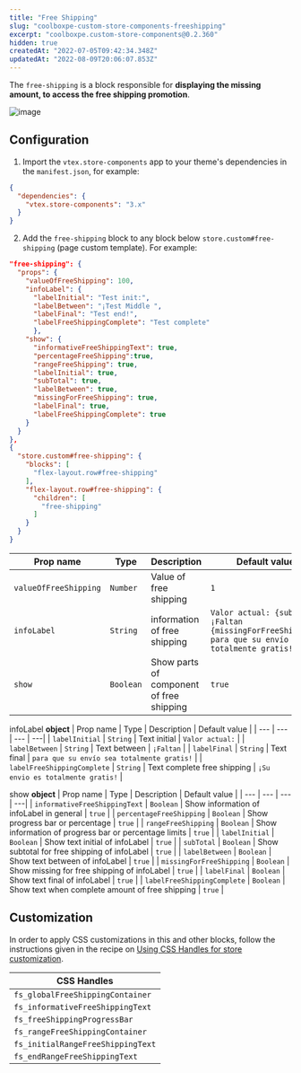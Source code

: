 ```yaml
---
title: "Free Shipping"
slug: "coolboxpe-custom-store-components-freeshipping"
excerpt: "coolboxpe.custom-store-components@0.2.360"
hidden: true
createdAt: "2022-07-05T09:42:34.348Z"
updatedAt: "2022-08-09T20:06:07.853Z"
---
```

The `free-shipping` is a block responsible for **displaying the missing amount, to access the free shipping promotion**.

![image](https://user-images.githubusercontent.com/74076308/101827422-4fcef700-3afe-11eb-8911-a5d344f90fc8.PNG)

## Configuration

1. Import the `vtex.store-components` app to your theme's dependencies in the `manifest.json`, for example:

```json
{
  "dependencies": {
    "vtex.store-components": "3.x"
  }
}
```

2. Add the `free-shipping` block to any block below `store.custom#free-shipping` (page custom template). For example:

```json
"free-shipping": {
  "props": {
    "valueOfFreeShipping": 100,
    "infoLabel": {
      "labelInitial": "Test init:",
      "labelBetween": "¡Test Middle ",
      "labelFinal": "Test end!",
      "labelFreeShippingComplete": "Test complete"
      },
    "show": {
      "informativeFreeShippingText": true,
      "percentageFreeShipping":true,
      "rangeFreeShipping": true,
      "labelInitial": true,
      "subTotal": true,
      "labelBetween": true,
      "missingForFreeShipping": true,
      "labelFinal": true,
      "labelFreeShippingComplete": true
    }
  }
},
{
  "store.custom#free-shipping": {
    "blocks": [
      "flex-layout.row#free-shipping"
    ],
    "flex-layout.row#free-shipping": {
      "children": [
        "free-shipping"
      ]
    }
  }
}
```

| Prop name | Type | Description | Default value |
| --- | --- | --- | ---| 
| `valueOfFreeShipping` | `Number` | Value of free shipping | `1` |
| `infoLabel` | `String` | information of free shipping | `Valor actual: {subTotal} ¡Faltan {missingForFreeShipping} para que su envío sea totalmente gratis!` |
| `show` | `Boolean` | Show parts of component of free shipping | `true` |


infoLabel **object**
| Prop name | Type | Description | Default value |
| --- | --- | --- | ---| 
| `labelInitial` | `String` | Text initial | `Valor actual:` |
| `labelBetween` | `String` | Text between | `¡Faltan` |
| `labelFinal` | `String` | Text final  | `para que su envío sea totalmente gratis!` |
| `labelFreeShippingComplete` | `String` | Text complete free shipping  | `¡Su envio es totalmente gratis!` |


show **object**
| Prop name | Type | Description | Default value |
| --- | --- | --- | ---| 
| `informativeFreeShippingText` | `Boolean` | Show information of infoLabel in general | `true` |
| `percentageFreeShipping` | `Boolean` | Show progress bar or percentage | `true` |
| `rangeFreeShipping` | `Boolean` | Show information of progress bar or percentage limits | `true` |
| `labelInitial` | `Boolean` | Show text initial of infoLabel | `true` |
| `subTotal` | `Boolean` | Show subtotal for free shipping of infoLabel | `true` |
| `labelBetween` | `Boolean` | Show text between of infoLabel | `true` |
| `missingForFreeShipping` | `Boolean` | Show missing for free shipping of infoLabel | `true` |
| `labelFinal` | `Boolean` | Show text final of infoLabel | `true` |
| `labelFreeShippingComplete` | `Boolean` | Show text when complete amount of free shipping | `true` |



## Customization

In order to apply CSS customizations in this and other blocks, follow the instructions given in the recipe on [Using CSS Handles for store customization](https://vtex.io/docs/recipes/style/using-css-handles-for-store-customization).

| CSS Handles |
| --- |
| `fs_globalFreeShippingContainer` |
| `fs_informativeFreeShippingText` |
| `fs_freeShippingProgressBar` |
| `fs_rangeFreeShippingContainer` |
| `fs_initialRangeFreeShippingText` |
| `fs_endRangeFreeShippingText` |